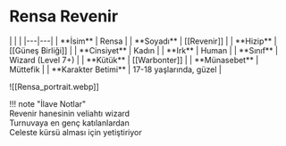 # Rensa Revenir  
  
<div class="grid cards" markdown>  
|  |  |  
|---|---|  
| **İsim** | Rensa |  
| **Soyadı** | [[Revenir]] |  
| **Hizip** | [[Güneş Birliği]] |  
| **Cinsiyet** | Kadın |  
| **Irk** | Human |  
| **Sınıf** | Wizard (Level 7+) |  
| **Kütük** | [[Warbonter]] |  
| **Münasebet** | Müttefik |  
| **Karakter Betimi** | 17-18 yaşlarında, güzel |  
  
![[Rensa_portrait.webp]]  
</div>  
  
!!! note "İlave Notlar"  
	Revenir hanesinin veliahtı wizard  
	Turnuvaya en genç katılanlardan  
	Celeste kürsü alması için yetiştiriyor  

